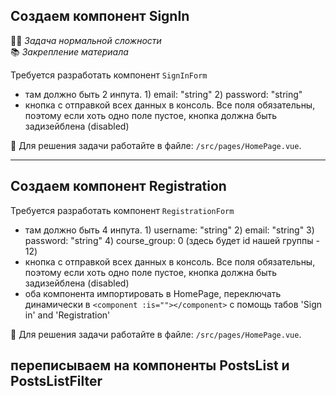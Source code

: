 ## Создаем компонент SignIn

👷🏻 _Задача нормальной сложности_\
📚 _Закрепление материала_

Требуется разработать компонент `SignInForm`


- там должно быть 2 инпута. 1) email: "string" 2) password: "string"
- кнопка с отправкой всех данных в консоль. Все поля обязательны, поэтому если хоть одно поле пустое, кнопка должна быть задизейблена (disabled)

📝 Для решения задачи работайте в файле: `/src/pages/HomePage.vue`.

---

## Создаем компонент Registration

Требуется разработать компонент `RegistrationForm`

- там должно быть 4 инпута. 1) username: "string" 2) email: "string" 3) password: "string" 4) course_group: 0 (здесь будет id нашей группы - 12)
- кнопка с отправкой всех данных в консоль. Все поля обязательны, поэтому если хоть одно поле пустое, кнопка должна быть задизейблена (disabled)
- оба компонента импортировать в HomePage, переключать динамически в `<component :is=""></component>` с помощь табов 'Sign in' and 'Registration'


📝 Для решения задачи работайте в файле: `/src/pages/HomePage.vue`.



## переписываем на компоненты PostsList и PostsListFilter

